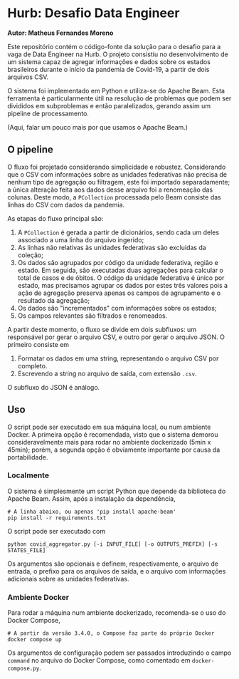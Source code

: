# Hurb: Desafio Data Engineer
**Autor: Matheus Fernandes Moreno**

Este repositório contém o código-fonte da solução para o desafio para a vaga de
Data Engineer na Hurb. O projeto consistiu no desenvolvimento de um sistema
capaz de agregar informações e dados sobre os estados brasileiros durante o
início da pandemia de Covid-19, a partir de dois arquivos CSV.

O sistema foi implementado em Python e utiliza-se do Apache Beam. Esta ferramenta
é particularmente útil na resolução de problemas que podem ser divididos em
subproblemas e então paralelizados, gerando assim um pipeline de processamento.

(Aqui, falar um pouco mais por que usamos o Apache Beam.)

## O pipeline

O fluxo foi projetado considerando simplicidade e robustez. Considerando que o CSV
com informações sobre as unidades federativas não precisa de nenhum tipo de agregação
ou filtragem, este foi importado separadamente; a única alteração feita aos dados
desse arquivo foi a renomeação das colunas. Deste modo, a `PCollection` processada
pelo Beam consiste das linhas do CSV com dados da pandemia.

As etapas do fluxo principal são:

1. A `PCollection` é gerada a partir de dicionários, sendo cada um deles associado a
uma linha do arquivo ingerido;
2. As linhas não relativas às unidades federativas são excluídas da coleção;
3. Os dados são agrupados por código da unidade federativa, região e estado. Em
seguida, são executadas duas agregações para calcular o total de casos e de óbitos.
O código da unidade federativa é único por estado, mas precisamos agrupar os dados
por estes três valores pois a ação de agregação preserva apenas os campos de
agrupamento e o resultado da agregação;
4. Os dados são "incrementados" com informações sobre os estados;
5. Os campos relevantes são filtrados e renomeados.

A partir deste momento, o fluxo se divide em dois subfluxos: um responsável por
gerar o arquivo CSV, e outro por gerar o arquivo JSON. O primeiro consiste em

1. Formatar os dados em uma string, representando o arquivo CSV por completo.
2. Escrevendo a string no arquivo de saída, com extensão `.csv`.

O subfluxo do JSON é análogo.

## Uso

O script pode ser executado em sua máquina local, ou num ambiente Docker. A
primeira opção é recomendada, visto que o sistema demorou consideravelmente mais
para rodar no ambiente dockerizado (5min x 45min); porém, a segunda opção é
obviamente importante por causa da portabilidade.

### Localmente

O sistema é simplesmente um script Python que depende da biblioteca do Apache Beam.
Assim, após a instalação da dependência,

```
# A linha abaixo, ou apenas 'pip install apache-beam'
pip install -r requirements.txt
```

O script pode ser executado com

```
python covid_aggregator.py [-i INPUT_FILE] [-o OUTPUTS_PREFIX] [-s STATES_FILE]
```

Os argumentos são opcionais e definem, respectivamente, o arquivo de entrada,
o prefixo para os arquivos de saída, e o arquivo com informações adicionais sobre
as unidades federativas.

### Ambiente Docker

Para rodar a máquina num ambiente dockerizado, recomenda-se o uso do Docker Compose,

```
# A partir da versão 3.4.0, o Compose faz parte do próprio Docker
docker compose up
```

Os argumentos de configuração podem ser passados introduzindo o campo `command`
no arquivo do Docker Compose, como comentado em `docker-compose.py`.
